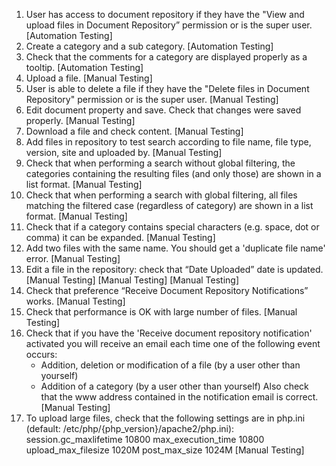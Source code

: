 1. User has access to document repository if they have the "View and upload files in Document Repository” permission or is the super user.
   [Automation Testing]
2. Create a category and a sub category.
   [Automation Testing]
3. Check that the comments for a category are displayed properly as a tooltip.
   [Automation Testing]
4. Upload a file.
   [Manual Testing]
5. User is able to delete a file if they have the "Delete files in Document Repository" permission or is the super user.
   [Manual Testing]
6. Edit document property and save. Check that changes were saved properly.
   [Manual Testing]
7. Download a file and check content.
   [Manual Testing]
8. Add files in repository to test search according to file name, file type, version, site and uploaded by.
   [Manual Testing]
9. Check that when performing a search without global filtering, the categories
   containing the resulting files (and only those) are shown in a list format. 
   [Manual Testing]
10. Check that when performing a search with global filtering, all files matching the filtered case 
   (regardless of category) are shown in a list format. 
   [Manual Testing]
11. Check that if a category contains special characters (e.g. space, dot or comma) it can be expanded.
   [Manual Testing]
12. Add two files with the same name. You should get a 'duplicate file name' error.
   [Manual Testing]
13. Edit a file in the repository: check that “Date Uploaded” date is updated.
    [Manual Testing]
    [Manual Testing]
    [Manual Testing]
14. Check that preference “Receive Document Repository Notifications” works.
    [Manual Testing]
15. Check that performance is OK with large number of files.
    [Manual Testing]
16. Check that if you have the 'Receive document repository notification' activated you will receive an email each 
    time one of the following event occurs:
       - Addition, deletion or modification of a file (by a user other than yourself)
       - Addition of a category (by a user other than yourself)
    Also check that the www address contained in the notification email is correct.
    [Manual Testing]
17. To upload large files, check that the following settings are in php.ini (default: /etc/php/{php_version}/apache2/php.ini):
      session.gc_maxlifetime 10800
      max_execution_time  10800
      upload_max_filesize 1020M
      post_max_size   1024M
    [Manual Testing]

